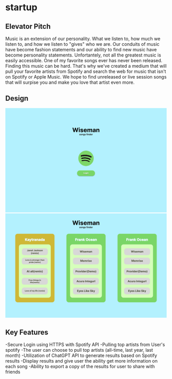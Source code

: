 # startup
## Elevator Pitch
Music is an extension of our personality. What we listen to, how much we listen to, and how we listen to "gives" who we are. Our conduits of music have become fashion statements and our ability to find new music have become personality statements. Unfortantely, not all the greatest music is easily accessible. One of my favorite songs ever has never been released. Finding this music can be hard. That's why we've created a medium that will pull your favorite artists from Spotify and search the web for music that isn't on Spotify or Apple Music. We hope to find unreleased or live session songs that will surpise you and make you love that artist even more. 
## Design
![Mock](WisemanHome.jpg)
![Mock](WisemanResultsPage.jpg)

## Key Features
-Secure Login using HTTPS with Spotify API
-Pulling top artists from User's spotify
-The user can choose to pull top artists (all-time, last year, last month)
-Utilization of ChatGPT API to generate results based on Spotify results
-Display results and give user the ability get more information on each song
-Ability to export a copy of the results for user to share with friends
